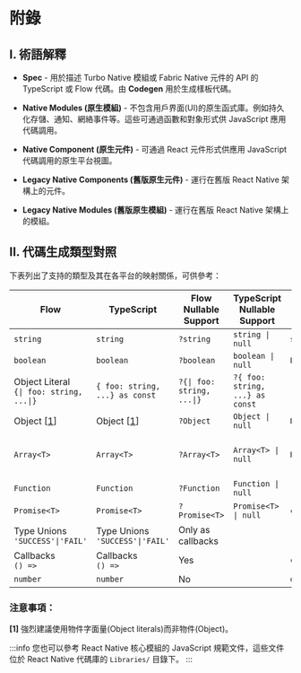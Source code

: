 # 附錄

## I. 術語解釋

- **Spec** - 用於描述 Turbo Native 模組或 Fabric Native 元件的 API 的 TypeScript 或 Flow 代碼。由 **Codegen** 用於生成樣板代碼。

- **Native Modules (原生模組)** - 不包含用戶界面(UI)的原生函式庫。例如持久化存儲、通知、網絡事件等。這些可通過函數和對象形式供 JavaScript 應用代碼調用。
- **Native Component (原生元件)** - 可通過 React 元件形式供應用 JavaScript 代碼調用的原生平台視圖。

- **Legacy Native Components (舊版原生元件)** - 運行在舊版 React Native 架構上的元件。
- **Legacy Native Modules (舊版原生模組)** - 運行在舊版 React Native 架構上的模組。

## II. 代碼生成類型對照

下表列出了支持的類型及其在各平台的映射關係，可供參考：

| Flow                                                                       | TypeScript                                          | Flow Nullable Support                                   | TypeScript Nullable Support                          | Android (Java)                       | iOS (ObjC)                                                     |
| -------------------------------------------------------------------------- | --------------------------------------------------- | ------------------------------------------------------- | ---------------------------------------------------- | ------------------------------------ | -------------------------------------------------------------- |
| `string`                                                                   | `string`                                            | `?string`                                               | <code>string &#124; null</code>                      | `string`                             | `NSString`                                                     |
| `boolean`                                                                  | `boolean`                                           | `?boolean`                                              | <code>boolean &#124; null</code>                     | `Boolean`                            | `NSNumber`                                                     |
| Object Literal<br /><code>&#123;&#124; foo: string, ...&#124;&#125;</code> | <code>&#123; foo: string, ...&#125; as const</code> | <code>?&#123;&#124; foo: string, ...&#124;&#125;</code> | <code>?&#123; foo: string, ...&#125; as const</code> | \-                                   | \-                                                             |
| Object [[1](#notes)]                                                       | Object [[1](#notes)]                                | `?Object`                                               | <code>Object &#124; null</code>                      | `ReadableMap`                        | `@` (untyped dictionary)                                       |
| <code>Array&lt;T&gt;</code>                                                | <code>Array&lt;T&gt;</code>                         | <code>?Array&lt;T&gt;</code>                            | <code>Array&lt;T&gt; &#124; null</code>              | `ReadableArray`                      | `NSArray` (or `RCTConvertVecToArray` when used inside objects) |
| `Function`                                                                 | `Function`                                          | `?Function`                                             | <code>Function &#124; null</code>                    | \-                                   | \-                                                             |
| <code>Promise&lt;T&gt;</code>                                              | <code>Promise&lt;T&gt;</code>                       | <code>?Promise&lt;T&gt;</code>                          | <code>Promise&lt;T&gt; &#124; null</code>            | `com.facebook.react.bridge.Promise`  | `RCTPromiseResolve` and `RCTPromiseRejectBlock`                |
| Type Unions<br /><code>'SUCCESS'&#124;'FAIL'</code>                        | Type Unions<br /><code>'SUCCESS'&#124;'FAIL'</code> | Only as callbacks                                       |                                                      | \-                                   | \-                                                             |
| Callbacks<br />`() =>`                                                     | Callbacks<br />`() =>`                              | Yes                                                     |                                                      | `com.facebook.react.bridge.Callback` | `RCTResponseSenderBlock`                                       |
| `number`                                                                   | `number`                                            | No                                                      |                                                      | `double`                             | `NSNumber`                                                     |

### 注意事項：

<b>[1]</b> 強烈建議使用物件字面量(Object literals)而非物件(Object)。

:::info
您也可以參考 React Native 核心模組的 JavaScript 規範文件，這些文件位於 React Native 代碼庫的 `Libraries/` 目錄下。
:::